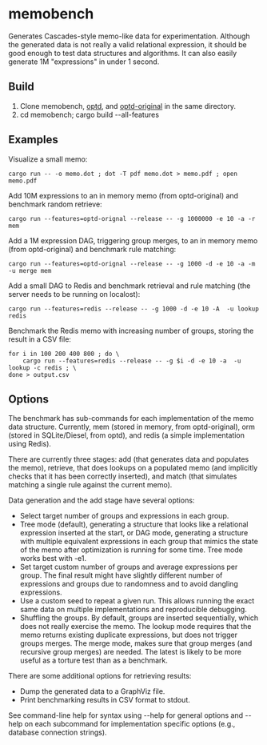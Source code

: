 # memobench

Generates Cascades-style memo-like data for experimentation. Although the generated data is not really a valid relational expression, it should be good enough to test data structures and algorithms. It can also easily generate 1M "expressions" in under 1 second.

## Build

1. Clone memobench, [optd](https://github.com/cmu-db/optd), and [optd-original](https://github.com/cmu-db/optd-original) in the same directory.
2. cd memobench; cargo build --all-features

## Examples

Visualize a small memo:
```
cargo run -- -o memo.dot ; dot -T pdf memo.dot > memo.pdf ; open memo.pdf
```

Add 10M expressions to an in memory memo (from optd-original) and benchmark random retrieve:
```
cargo run --features=optd-orignal --release -- -g 1000000 -e 10 -a -r mem
```

Add a 1M expression DAG, triggering group merges, to an in memory memo (from optd-original) and benchmark rule matching:
```
cargo run --features=optd-orignal --release -- -g 1000 -d -e 10 -a -m  -u merge mem
```

Add a small DAG to Redis and benchmark retrieval and rule matching (the server needs to be running on localost):
```
cargo run --features=redis --release -- -g 1000 -d -e 10 -A  -u lookup redis
```

Benchmark the Redis memo with increasing number of groups, storing the result in a CSV file:
```
for i in 100 200 400 800 ; do \
    cargo run --features=redis --release -- -g $i -d -e 10 -a  -u lookup -c redis ; \
done > output.csv
```

## Options

The benchmark has sub-commands for each implementation of the memo data structure. Currently, mem (stored in memory, from optd-original), orm (stored in SQLite/Diesel, from optd), and redis (a simple implementation using Redis).

There are currently three stages: add (that generates data and populates the memo), retrieve, that does lookups on a populated memo (and implicitly checks that it has been correctly inserted), and match (that simulates matching a single rule against the current memo).

Data generation and the add stage have several options:

- Select target number of groups and expressions in each group.
- Tree mode (default), generating a structure that looks like a relational expression inserted at the start, or DAG mode, generating a structure with multiple equivalent expressions in each group that mimics the state of the memo after optimization is running for some time. Tree mode works best with -e1.
- Set target custom number of groups and average expressions per group. The final result might have slightly different number of expressions and groups due to randomness and to avoid dangling expressions.
- Use a custom seed to repeat a given run. This allows running the exact same data on multiple implementations and reproducible debugging.
- Shuffling the groups. By default, groups are inserted sequentially, which does not really exercise the memo. The lookup mode requires that the memo returns existing duplicate expressions, but does not trigger groups merges. The merge mode, makes sure that group merges (and recursive group merges) are needed. The latest is likely to be more useful as a torture test than as a benchmark.

There are some additional options for retrieving results:

- Dump the generated data to a GraphViz file.
- Print benchmarking results in CSV format to stdout.

See command-line help for syntax using --help for general options and --help on each subcommand for implementation specific options (e.g., database connection strings).

